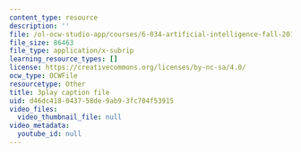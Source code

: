 ```yaml
---
content_type: resource
description: ''
file: /ol-ocw-studio-app/courses/6-034-artificial-intelligence-fall-2010/d46dc418043758de9ab93fc704f53915_Tl_p5pgBsyM.vtt
file_size: 86463
file_type: application/x-subrip
learning_resource_types: []
license: https://creativecommons.org/licenses/by-nc-sa/4.0/
ocw_type: OCWFile
resourcetype: Other
title: 3play caption file
uid: d46dc418-0437-58de-9ab9-3fc704f53915
video_files:
  video_thumbnail_file: null
video_metadata:
  youtube_id: null
---
```

